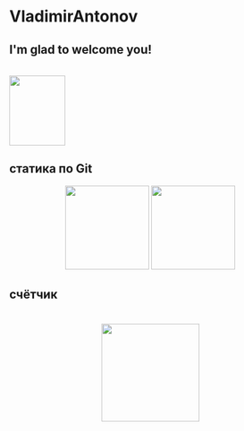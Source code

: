 # VladimirAntonov
## I'm glad to welcome you!
<br><img src="https://github.com/VladimirSkills/PrivateRepMy/raw/master/Kolobok2.gif" width="100" height="125">

## статика по Git
<p align='center'>
   <a href="https://github-readme-stats.vercel.app/api?username=VladimirSkills&theme=algolia&show_icons=true&count_private=true">
       <img height=150 src="https://github-readme-stats.vercel.app/api?username=VladimirSkills&theme=algolia&show_icons=true&count_private=true"/></a>
   <a href="https://github.com/VladimirSkills/github-readme-stats">
       <img height=150 src="https://github-readme-stats.vercel.app/api/top-langs/?username=VladimirSkills&theme=algolia&layout=compact"/></a>
</p>

## счётчик
<div align="center" style="margin: 40px 0">
   <a href="https://vladimirskills.github.io/VladimirAntonov/">
       <img width="175px" src="https://komarev.com/ghpvc/?username=VladimirSkills&color=DE002D">
   </a>
</div>
